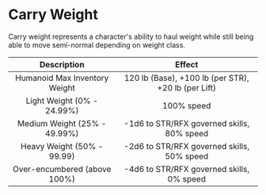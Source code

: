 # Carry Weight

Carry weight represents a character's ability to haul weight while still being able to move semi-normal depending on weight class.

|          Description          |                       Effect                       |
| :---------------------------: | :-------------------------------------------------: |
| Humanoid Max Inventory Weight | 120 lb (Base), +100 lb (per STR), +20 lb (per Lift) |
|  Light Weight (0% - 24.99%)  |                     100% speed                     |
| Medium Weight (25% - 49.99%) |     -1d6 to STR/RFX governed skills, 80% speed     |
|  Heavy Weight (50% - 99.99)  |     -2d6 to STR/RFX governed skills, 50% speed     |
| Over-encumbered (above 100%) |      -4d6 to STR/RFX governed skills, 0% speed      |
